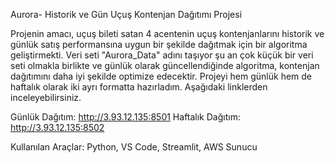 Aurora- Historik ve Gün Uçuş Kontenjan Dağıtımı Projesi

Projenin amacı, uçuş bileti satan 4 acentenin uçuş kontenjanlarını historik ve günlük satış performansına uygun bir şekilde dağıtmak için bir algoritma geliştirmekti. Veri seti "Aurora_Data" adını taşıyor şu an çok küçük bir veri seti olmakla birlikte ve günlük olarak güncellendiğinde algoritma, kontenjan dağıtımını daha iyi şekilde optimize edecektir. Projeyi hem günlük hem de haftalık olarak iki ayrı formatta hazırladım. Aşağıdaki linklerden inceleyebilirsiniz.

Günlük Dağıtım: http://3.93.12.135:8501
Haftalık Dağıtım: http://3.93.12.135:8502
 
Kullanılan Araçlar: Python, VS Code, Streamlit, AWS Sunucu
